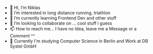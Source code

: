 - 👋 Hi, I’m Niklas
- 👀 I’m interested in long distance running, triathlon
- 🌱 I’m currently learning Frontend Dev and other stuff
- 💞️ I’m looking to collaborate on ... cool stuff i guess
- 📫 How to reach me... I have no Idea, leave me a Message or a Comment ^^
- 📖 Currently I'm studying Computer Science in Berlin and Work at DB Systel GmbH 

<!---
Niklas003/Niklas003 is a ✨ special ✨ repository because its `README.md` (this file) appears on your GitHub profile.
You can click the Preview link to take a look at your changes.
--->
